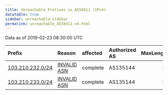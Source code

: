 ```yaml
---
title: Unreachable Prefixes in AS58411 (IPv4)
datatable: true
sidebar: unreachable_sidebar
permalink: unreachable_AS58411-v4.html
---
```


Data as of 2019-02-23 08:30:00 UTC


<div class="datatable-begin"></div>

| Prefix                                                     | Reason                                                                                                  | affected   | Authorized AS   |   MaxLength | Anchor                                       |   unreachable /24s |
|:-----------------------------------------------------------|:--------------------------------------------------------------------------------------------------------|:-----------|:----------------|------------:|:---------------------------------------------|-------------------:|
| [103.210.232.0/24](https://stat.ripe.net/103.210.232.0/24) | [INVALID ASN](https://rpki-validator.ripe.net/announcement-preview?asn=AS58411&prefix=103.210.232.0/24) | complete   | AS135144        |          24 | [APNIC](unreachable_APNIC_RPKI_Root-v4.html) |                  1 |
| [103.210.233.0/24](https://stat.ripe.net/103.210.233.0/24) | [INVALID ASN](https://rpki-validator.ripe.net/announcement-preview?asn=AS58411&prefix=103.210.233.0/24) | complete   | AS135144        |          24 | [APNIC](unreachable_APNIC_RPKI_Root-v4.html) |                  1 |

<div class="datatable-end"></div>